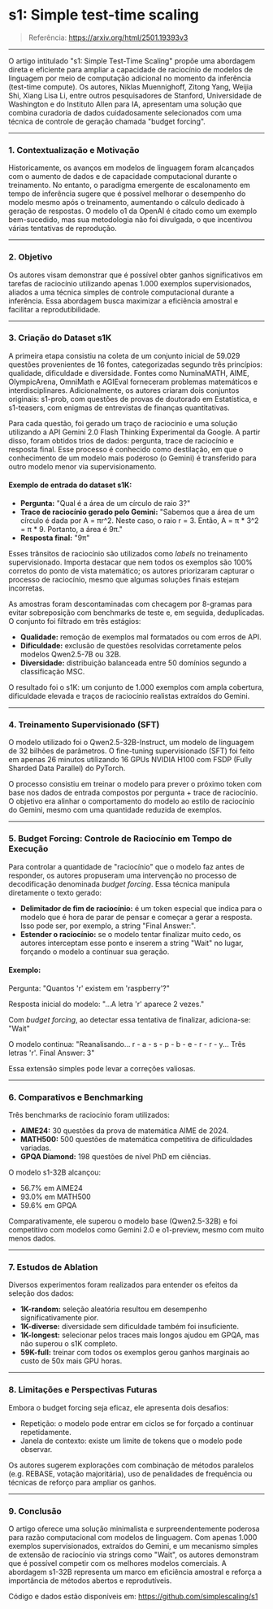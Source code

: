 # s1: Simple test-time scaling	

> Referência: https://arxiv.org/html/2501.19393v3

---
O artigo intitulado "s1: Simple Test-Time Scaling" propõe uma abordagem direta e eficiente para ampliar a capacidade de raciocínio de modelos de linguagem por meio de computação adicional no momento da inferência (test-time compute). Os autores, Niklas Muennighoff, Zitong Yang, Weijia Shi, Xiang Lisa Li, entre outros pesquisadores de Stanford, Universidade de Washington e do Instituto Allen para IA, apresentam uma solução que combina curadoria de dados cuidadosamente selecionados com uma técnica de controle de geração chamada "budget forcing".

---
### 1. Contextualização e Motivação
Historicamente, os avanços em modelos de linguagem foram alcançados com o aumento de dados e de capacidade computacional durante o treinamento. No entanto, o paradigma emergente de escalonamento em tempo de inferência sugere que é possível melhorar o desempenho do modelo mesmo após o treinamento, aumentando o cálculo dedicado à geração de respostas. O modelo o1 da OpenAI é citado como um exemplo bem-sucedido, mas sua metodologia não foi divulgada, o que incentivou várias tentativas de reprodução.

---
### 2. Objetivo
Os autores visam demonstrar que é possível obter ganhos significativos em tarefas de raciocínio utilizando apenas 1.000 exemplos supervisionados, aliados a uma técnica simples de controle computacional durante a inferência. Essa abordagem busca maximizar a eficiência amostral e facilitar a reprodutibilidade.

---
### 3. Criação do Dataset s1K
A primeira etapa consistiu na coleta de um conjunto inicial de 59.029 questões provenientes de 16 fontes, categorizadas segundo três princípios: qualidade, dificuldade e diversidade. Fontes como NuminaMATH, AIME, OlympicArena, OmniMath e AGIEval forneceram problemas matemáticos e interdisciplinares. Adicionalmente, os autores criaram dois conjuntos originais: s1-prob, com questões de provas de doutorado em Estatística, e s1-teasers, com enigmas de entrevistas de finanças quantitativas.

Para cada questão, foi gerado um traço de raciocínio e uma solução utilizando a API Gemini 2.0 Flash Thinking Experimental da Google. A partir disso, foram obtidos trios de dados: pergunta, trace de raciocínio e resposta final. Esse processo é conhecido como destilação, em que o conhecimento de um modelo mais poderoso (o Gemini) é transferido para outro modelo menor via supervisionamento.

#### Exemplo de entrada do dataset s1K:
- **Pergunta:** "Qual é a área de um círculo de raio 3?"
- **Trace de raciocínio gerado pelo Gemini:**
  "Sabemos que a área de um círculo é dada por A = πr^2.
  Neste caso, o raio r = 3. 
  Então, A = π * 3^2 = π * 9.
  Portanto, a área é 9π."
- **Resposta final:** "9π"

Esses trânsitos de raciocínio são utilizados como *labels* no treinamento supervisionado. Importa destacar que nem todos os exemplos são 100% corretos do ponto de vista matemático; os autores priorizaram capturar o processo de raciocínio, mesmo que algumas soluções finais estejam incorretas.

As amostras foram descontaminadas com checagem por 8-gramas para evitar sobreposição com benchmarks de teste e, em seguida, deduplicadas. O conjunto foi filtrado em três estágios:
- **Qualidade:** remoção de exemplos mal formatados ou com erros de API.
- **Dificuldade:** exclusão de questões resolvidas corretamente pelos modelos Qwen2.5-7B ou 32B.
- **Diversidade:** distribuição balanceada entre 50 domínios segundo a classificação MSC.

O resultado foi o s1K: um conjunto de 1.000 exemplos com ampla cobertura, dificuldade elevada e traços de raciocínio realistas extraídos do Gemini.

---
### 4. Treinamento Supervisionado (SFT)
O modelo utilizado foi o Qwen2.5-32B-Instruct, um modelo de linguagem de 32 bilhões de parâmetros. O fine-tuning supervisionado (SFT) foi feito em apenas 26 minutos utilizando 16 GPUs NVIDIA H100 com FSDP (Fully Sharded Data Parallel) do PyTorch. 

O processo consistiu em treinar o modelo para prever o próximo token com base nos dados de entrada compostos por pergunta + trace de raciocínio. O objetivo era alinhar o comportamento do modelo ao estilo de raciocínio do Gemini, mesmo com uma quantidade reduzida de exemplos.

---
### 5. Budget Forcing: Controle de Raciocínio em Tempo de Execução
Para controlar a quantidade de "raciocínio" que o modelo faz antes de responder, os autores propuseram uma intervenção no processo de decodificação denominada *budget forcing*. Essa técnica manipula diretamente o texto gerado:
- **Delimitador de fim de raciocínio:** é um token especial que indica para o modelo que é hora de parar de pensar e começar a gerar a resposta. Isso pode ser, por exemplo, a string "Final Answer:".
- **Estender o raciocínio:** se o modelo tentar finalizar muito cedo, os autores interceptam esse ponto e inserem a string "Wait" no lugar, forçando o modelo a continuar sua geração.

#### Exemplo:
Pergunta: "Quantos 'r' existem em 'raspberry'?"

Resposta inicial do modelo:
"...A letra 'r' aparece 2 vezes."

Com *budget forcing*, ao detectar essa tentativa de finalizar, adiciona-se:
"Wait"

O modelo continua:
"Reanalisando... r - a - s - p - b - e - r - r - y... Três letras 'r'. Final Answer: 3"

Essa extensão simples pode levar a correções valiosas.

---
### 6. Comparativos e Benchmarking
Três benchmarks de raciocínio foram utilizados:
- **AIME24:** 30 questões da prova de matemática AIME de 2024.
- **MATH500:** 500 questões de matemática competitiva de dificuldades variadas.
- **GPQA Diamond:** 198 questões de nível PhD em ciências.

O modelo s1-32B alcançou:
- 56.7% em AIME24
- 93.0% em MATH500
- 59.6% em GPQA

Comparativamente, ele superou o modelo base (Qwen2.5-32B) e foi competitivo com modelos como Gemini 2.0 e o1-preview, mesmo com muito menos dados.

---
### 7. Estudos de Ablation
Diversos experimentos foram realizados para entender os efeitos da seleção dos dados:
- **1K-random:** seleção aleatória resultou em desempenho significativamente pior.
- **1K-diverse:** diversidade sem dificuldade também foi insuficiente.
- **1K-longest:** selecionar pelos traces mais longos ajudou em GPQA, mas não superou o s1K completo.
- **59K-full:** treinar com todos os exemplos gerou ganhos marginais ao custo de 50x mais GPU horas.

---
### 8. Limitações e Perspectivas Futuras
Embora o budget forcing seja eficaz, ele apresenta dois desafios:
- Repetição: o modelo pode entrar em ciclos se for forçado a continuar repetidamente.
- Janela de contexto: existe um limite de tokens que o modelo pode observar.

Os autores sugerem explorações com combinação de métodos paralelos (e.g. REBASE, votação majoritária), uso de penalidades de frequência ou técnicas de reforço para ampliar os ganhos.

---
### 9. Conclusão
O artigo oferece uma solução minimalista e surpreendentemente poderosa para razão computacional com modelos de linguagem. Com apenas 1.000 exemplos supervisionados, extraídos do Gemini, e um mecanismo simples de extensão de raciocínio via strings como "Wait", os autores demonstram que é possível competir com os melhores modelos comerciais. A abordagem s1-32B representa um marco em eficiência amostral e reforça a importância de métodos abertos e reprodutíveis.

Código e dados estão disponíveis em: https://github.com/simplescaling/s1

